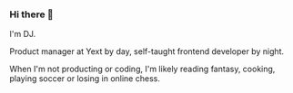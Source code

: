 ### Hi there 👋

I'm DJ. 

Product manager at Yext by day, self-taught frontend developer by night.

When I'm not producting or coding, I'm likely reading fantasy, cooking, playing soccer or losing in online chess.


<!--
**djcorbett96/djcorbett96** is a ✨ _special_ ✨ repository because its `README.md` (this file) appears on your GitHub profile.

Here are some ideas to get you started:

- 🔭 I’m currently working on ...
- 🌱 I’m currently learning ...
- 👯 I’m looking to collaborate on ...
- 🤔 I’m looking for help with ...
- 💬 Ask me about ...
- 📫 How to reach me: ...
- 😄 Pronouns: ...
- ⚡ Fun fact: ...
-->
